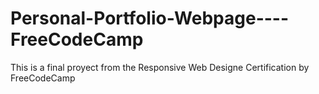 # Personal-Portfolio-Webpage----FreeCodeCamp
This is a final proyect from the Responsive Web Designe Certification by FreeCodeCamp
